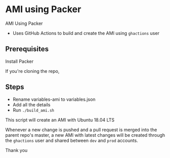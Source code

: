 # AMI using Packer
AMI Using Packer
- Uses GitHub Actions to build and create the AMI using `ghactions` user

## Prerequisites

Install Packer

If you're cloning the repo,
## Steps
- Rename variables-ami to variables.json
- Add all the details
- Run `./build_ami.sh`

This script will create an AMI with Ubuntu 18.04 LTS

Whenever a new change is pushed and a pull request is merged into the parent repo's master, a new AMI with latest changes will be created through the `ghactions` user and shared between `dev` and `prod` accounts.

Thank you
